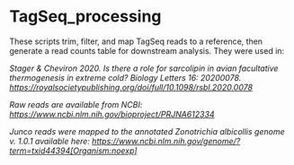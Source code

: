 # TagSeq_processing

These scripts trim, filter, and map TagSeq reads to a reference, then generate a read counts table for downstream analysis. They were used in:

<i/> Stager & Cheviron 2020. Is there a role for sarcolipin in avian facultative thermogenesis in extreme cold? Biology Letters 16: 20200078. https://royalsocietypublishing.org/doi/full/10.1098/rsbl.2020.0078

Raw reads are available from NCBI: https://www.ncbi.nlm.nih.gov/bioproject/PRJNA612334

Junco reads were mapped to the annotated Zonotrichia albicollis genome v. 1.0.1 available here: https://www.ncbi.nlm.nih.gov/genome/?term=txid44394[Organism:noexp]
